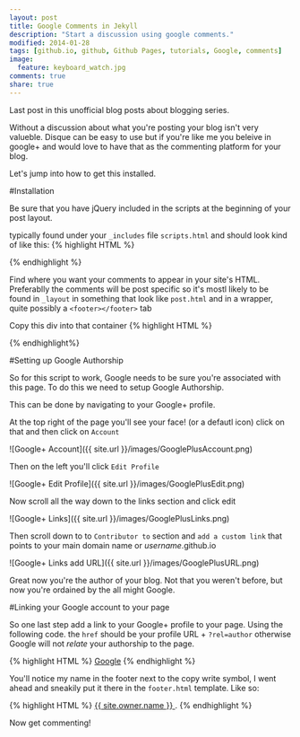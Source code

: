 ```yaml
---
layout: post
title: Google Comments in Jekyll
description: "Start a discussion using google comments."
modified: 2014-01-28
tags: [github.io, github, Github Pages, tutorials, Google, comments]
image:
  feature: keyboard_watch.jpg
comments: true
share: true
---
```

Last post in this unofficial blog posts about blogging series. 

Without a discussion about what you're posting your blog isn't very valueble. Disque can be easy to use but if you're like me you beleive in google+ and would love to have that as the commenting platform for your blog.

Let's jump into how to get this installed.

#Installation

Be sure that you have jQuery included in the scripts at the beginning of your post layout. 

typically found under your `_includes` file `scripts.html` and should look kind of like this:
{% highlight HTML %}
<script src="//ajax.googleapis.com/ajax/libs/jquery/1.9.1/jquery.min.js"></script>
{% endhighlight %}

Find where you want your comments to appear in your site's HTML. Preferablly the comments will be post specific so it's mostl likely to be found in `_layout` in something that look like `post.html` and in a wrapper, quite possibly a `<footer></footer>` tab

Copy this div into that container
{% highlight HTML %}
<div id="comments"></div>
<script>
  gapi.comments.render('comments', {
      href: window.location,
      width: '624',
      first_party_property: 'BLOGGER',
      view_type: 'FILTERED_POSTMOD'
  });
</script>
{% endhighlight%}

#Setting up Google Authorship

So for this script to work, Google needs to be sure you're associated with this page. To do this we need to setup Google Authorship.

This can be done by navigating to your Google+ profile.

At the top right of the page you'll see your face! (or a defautl icon) click on that and then click on `Account`

![Google+ Account]({{ site.url }}/images/GooglePlusAccount.png)

Then on the left you'll click `Edit Profile`

![Google+ Edit Profile]({{ site.url }}/images/GooglePlusEdit.png)

Now scroll all the way down to the links section and click edit

![Google+ Links]({{ site.url }}/images/GooglePlusLinks.png)

Then scroll down to to `Contributor to` section and `add a custom link` that points to your main domain name or _username_.github.io

![Google+ Links add URL]({{ site.url }}/images/GooglePlusURL.png)

Great now you're the author of your blog. Not that you weren't before, but now you're ordained by the all might Google.

#Linking your Google account to your page

So one last step add a link to your Google+ profile to your page. Using the following code. the `href` should be your profile URL + `?rel=author` otherwise Google will not _relate_ your authorship to the page.

{% highlight HTML %}
<a href="https://plus.google.com/+YourProfileName?
   rel=author">Google</a>
{% endhighlight %}

You'll notice my name in the footer next to the copy write symbol, I went ahead and sneakily put it there in the `footer.html` template. Like so:

{% highlight HTML %}
  <a href="https://plus.google.com/+KwynMeagher?rel=author"> {{ site.owner.name }} </a>.
{% endhighlight %}

Now get commenting!










